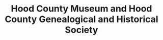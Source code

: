 ---
layout: repo
title: "Hood County Museum and Hood County Genealogical and Historical Society"
id: 17294
permalink: repos/17294/
---